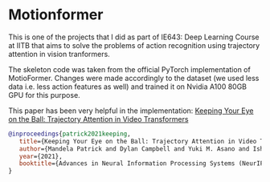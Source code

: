 # Motionformer

This is one of the projects that I did as part of IE643: Deep Learning Course at IITB that aims to solve the problems of action recognition using trajectory attention in vision tranformers.

The skeleton code was taken from the official PyTorch implementation of MotioFormer. Changes were made accordingly to the dataset (we used less data i.e. less action features as well) and trained it on Nvidia A100 80GB GPU for this purpose. 

This paper has been very helpful in the implementation: [Keeping Your Eye on the Ball: Trajectory Attention in Video Transformers](https://arxiv.org/abs/2106.05392)

```BibTeX
@inproceedings{patrick2021keeping,
   title={Keeping Your Eye on the Ball: Trajectory Attention in Video Transformers}, 
   author={Mandela Patrick and Dylan Campbell and Yuki M. Asano and Ishan Misra Florian Metze and Christoph Feichtenhofer and Andrea Vedaldi and Jo\ão F. Henriques},
   year={2021},
   booktitle={Advances in Neural Information Processing Systems (NeurIPS)},
}
```

